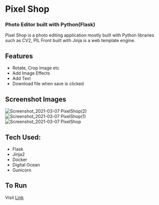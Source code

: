 # Pixel Shop
### Photo Editor built with Python(Flask) 


Pixel Shop is a photo editing application mostly built with Python libraries such as CV2, PIL 
Front built with Jinja is a web template engine.


## Features

- Rotate, Crop Image etc
-  Add Image Effects
- Add Text
- Download file when save is clicked

## Screenshot Images

![Screenshot_2021-03-07 PixelShop(2)](https://user-images.githubusercontent.com/33573587/110267661-aa111400-7f96-11eb-9877-0200d6c88777.png)
![Screenshot_2021-03-07 PixelShop(1)](https://user-images.githubusercontent.com/33573587/110267663-aaa9aa80-7f96-11eb-888f-eacbd0be524f.png)
![Screenshot_2021-03-07 PixelShop](https://user-images.githubusercontent.com/33573587/110267664-ab424100-7f96-11eb-8018-a798370a96c3.png)



## Tech Used:

- Flask
- Jinja2
- Docker 
- Digital Ocean 
- Gunicorn


## To Run

Visit  [Link](https://pixelshop-app.herokuapp.com/) 



